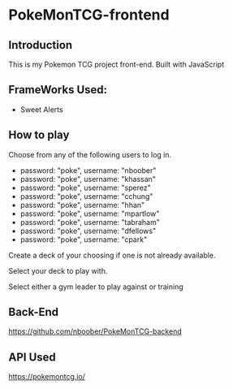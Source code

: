 # PokeMonTCG-frontend

## Introduction
This is my Pokemon TCG project front-end. Built with JavaScript

## FrameWorks Used:
- Sweet Alerts

## How to play

Choose from any of the following users to log in.

- password: "poke", username: "nboober"
- password: "poke", username: "khassan"
- password: "poke", username: "sperez"
- password: "poke", username: "cchung"
- password: "poke", username: "hhan"
- password: "poke", username: "mpartlow"
- password: "poke", username: "tabraham"
- password: "poke", username: "dfellows"
- password: "poke", username: "cpark"

Create a deck of your choosing if one is not already available.

Select your deck to play with.

Select either a gym leader to play against or training

## Back-End

https://github.com/nboober/PokeMonTCG-backend

## API Used

https://pokemontcg.io/
